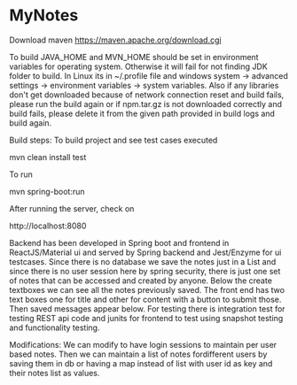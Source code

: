 # MyNotes

Download maven
https://maven.apache.org/download.cgi

To build JAVA_HOME and MVN_HOME should be set in environment variables for operating system. Otherwise it will fail for not finding JDK folder to build. In Linux its in ~/.profile file and windows system -> advanced settings -> environment variables -> system variables.
Also if any libraries don't get downloaded because of network connection reset and build fails, please run the build again or if npm.tar.gz is not downloaded correctly and build fails, please delete it from the given path provided in build logs and build again.

Build steps:
To build project and see test cases executed

mvn clean install test

To run

mvn spring-boot:run

After running the server, check on 

http://localhost:8080
 
Backend has been developed in Spring boot and frontend in ReactJS/Material ui and served by Spring backend and Jest/Enzyme for ui testcases.
Since there is no database we save the notes just in a List and since there is no user session here by spring security, there is just one set of notes that can be accessed and created by anyone. Below the create textboxes we can see all the notes previously saved.
The front end has two text boxes one for title and other for content with a button to submit those. Then saved messages appear below.
For testing there is integration test for testing REST api code and junits for frontend to test using snapshot testing and functionality testing.

Modifications:
We can modify to have login sessions to maintain per user based notes. Then we can maintain a list of notes fordifferent users by saving them in db or having a map instead of list with user id as key and their notes list as values.
